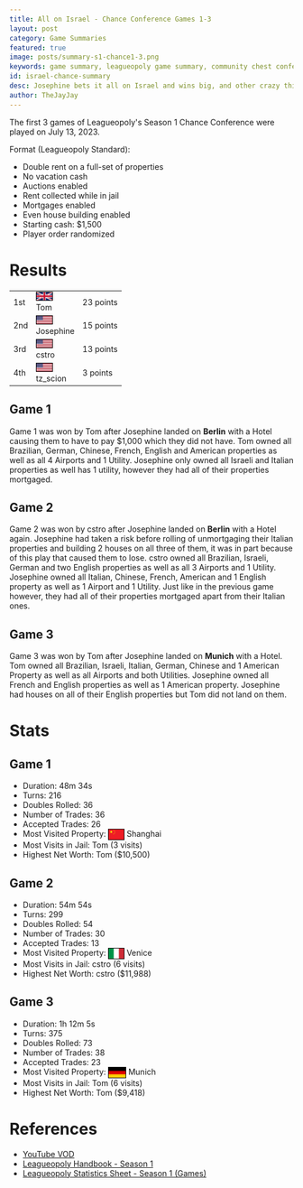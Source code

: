 ```yaml
---
title: All on Israel - Chance Conference Games 1-3
layout: post
category: Game Summaries
featured: true
image: posts/summary-s1-chance1-3.png
keywords: game summary, leagueopoly game summary, community chest conference
id: israel-chance-summary
desc: Josephine bets it all on Israel and wins big, and other crazy things happened in this debut Leagueopoly event.
author: TheJayJay
---
```


The first 3 games of Leagueopoly's Season 1 Chance Conference were played on July 13, 2023.

Format (Leagueopoly Standard):

- Double rent on a full-set of properties
- No vacation cash
- Auctions enabled
- Rent collected while in jail
- Mortgages enabled
- Even house building enabled
- Starting cash: $1,500
- Player order randomized

# Results
<table width="25%" class="mb-3">		
    <tr>
        <td class="font-bold">
            1st
        </td>
        <td class="font-bold flex items-center space-x-1">
            <div>
                <img src="/img/flags/flag_uk.png" width="28" style="border: 1px solid black;" /> 
            </div>
            <div>
                Tom
            </div>
        </td>
        <td class="font-bold">
            23 points
        </td>
    </tr>
    <tr>
        <td class="">
            2nd
        </td>
        <td class="flex items-center space-x-1">
            <div>
                <img src="/img/flags/flag_us.png" width="28" style="border: 1px solid black;" /> 
            </div>
            <div>
                Josephine
            </div>
        </td>
        <td class="">
            15 points
        </td>
    </tr>
    <tr>
        <td class="">
            3rd
        </td>
        <td class="flex items-center space-x-1">
            <div>
                <img src="/img/flags/flag_us.png" width="28" style="border: 1px solid black;" /> 
            </div>
            <div>
                cstro
            </div>
        </td>
        <td class="">
            13 points
        </td>
    </tr>
    <tr>
        <td class="">
            4th
        </td>
        <td class="flex items-center space-x-1">
            <div>
                <img src="/img/flags/flag_us.png" width="28" style="border: 1px solid black;" /> 
            </div>
            <div>
                tz_scion
            </div>
        </td>
        <td class="">
            3 points
        </td>
    </tr>
</table>

## Game 1
Game 1 was won by Tom after Josephine landed on **Berlin** with a Hotel causing them to have to pay $1,000 which they did not have. Tom owned all Brazilian, German, Chinese, French, English and American properties as well as all 4 Airports and 1 Utility. Josephine only owned all Israeli and Italian properties as well has 1 utility, however they had all of their properties mortgaged.

## Game 2
Game 2 was won by cstro after Josephine landed on **Berlin** with a Hotel again. Josephine had taken a risk before rolling of unmortgaging their Italian properties and building 2 houses on all three of them, it was in part because of this play that caused them to lose. cstro owned all Brazilian, Israeli, German and two English properties as well as all 3 Airports and 1 Utility. Josephine owned all Italian, Chinese, French, American and 1 English property as well as 1 Airport and 1 Utility. Just like in the previous game however, they had all of their properties mortgaged apart from their Italian ones.

## Game 3
Game 3 was won by Tom after Josephine landed on **Munich** with a Hotel. Tom owned all Brazilian, Israeli, Italian, German, Chinese and 1 American Property as well as all Airports and both Utilities. Josephine owned all French and English properties as well as 1 American property. Josephine had houses on all of their English properties but Tom did not land on them.

# Stats
## Game 1
- Duration: 48m 34s
- Turns: 216
- Doubles Rolled: 36
- Number of Trades: 36
- Accepted Trades: 26
- Most Visited Property: <img src="/img/flags/flag_ch.png" style="border: 1px solid black; display: inline; height: 18px; vertical-align: text-top;"> Shanghai
- Most Visits in Jail: Tom (3 visits)
- Highest Net Worth: Tom ($10,500)

## Game 2
- Duration: 54m 54s
- Turns: 299
- Doubles Rolled: 54
- Number of Trades: 30
- Accepted Trades: 13
- Most Visited Property: <img src="/img/flags/flag_it.png" style="border: 1px solid black; display: inline; height: 18px; vertical-align: text-top;"> Venice
- Most Visits in Jail: cstro (6 visits)
- Highest Net Worth: cstro ($11,988)

## Game 3
- Duration: 1h 12m 5s
- Turns: 375
- Doubles Rolled: 73
- Number of Trades: 38
- Accepted Trades: 23
- Most Visited Property: <img src="/img/flags/flag_gr.png" style="border: 1px solid black; display: inline; height: 18px; vertical-align: text-top;"> Munich
- Most Visits in Jail: Tom (6 visits)
- Highest Net Worth: Tom ($9,418)

# References
- [YouTube VOD](https://www.youtube.com/watch?v=XwsWZ2yL_HY)
- [Leagueopoly Handbook - Season 1](https://docs.google.com/document/d/1i7jF88yNu2AcxKogm39uCA1eF3qLij6mPUU2RDwps6g/edit?usp=sharing)
- [Leagueopoly Statistics Sheet - Season 1 (Games)](https://docs.google.com/spreadsheets/d/1Bhjwc4jp96l3IflLFbj2mS27GpCz6XIYNewJteIqsDM/edit#gid=407530217)